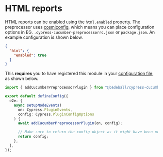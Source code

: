 # HTML reports

HTML reports can be enabled using the `html.enabled` property. The preprocessor uses [cosmiconfig](https://github.com/davidtheclark/cosmiconfig), which means you can place configuration options in EG. `.cypress-cucumber-preprocessorrc.json` or `package.json`. An example configuration is shown below.

```json
{
  "html": {
    "enabled": true
  }
}
```

This **requires** you to have registered this module in your [configuration file](https://docs.cypress.io/guides/references/configuration#Configuration-File), as shown below.

```ts
import { addCucumberPreprocessorPlugin } from "@badeball/cypress-cucumber-preprocessor";

export default defineConfig({
  e2e: {
    async setupNodeEvents(
      on: Cypress.PluginEvents,
      config: Cypress.PluginConfigOptions
    ) {
      await addCucumberPreprocessorPlugin(on, config);

      // Make sure to return the config object as it might have been modified by the plugin.
      return config;
    },
  },
});
```
